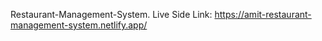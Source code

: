 Restaurant-Management-System.
Live Side Link: https://amit-restaurant-management-system.netlify.app/
